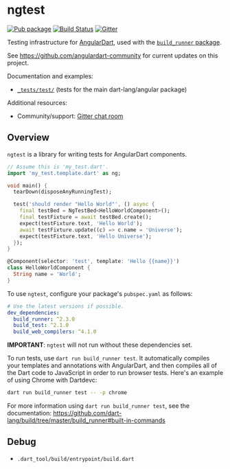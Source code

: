 # ngtest

[![Pub package](https://img.shields.io/pub/v/ngtest.svg)](https://pub.dev/packages/ngtest)
[![Build Status](https://img.shields.io/github/actions/workflow/status/angulardart-community/angular/dart.yml?branch=master)](https://github.com/angulardart-community/angular/actions/workflows/dart.yml)
[![Gitter](https://img.shields.io/gitter/room/angulardart/community)](https://gitter.im/angulardart/community)

Testing infrastructure for [AngularDart][webdev_angular], used with the
[`build_runner` package][build_runner].

See <https://github.com/angulardart-community> for current updates on this project.

Documentation and examples:

* [`_tests/test/`][test_folder] (tests for the main dart-lang/angular package)

[build_runner]: https://pub.dev/packages/build_runner
[test_folder]: https://github.com/angulardart-community/angular/tree/master/_tests/test
[webdev_angular]: https://pub.dev/packages/ngdart

Additional resources:

* Community/support: [Gitter chat room]

[Gitter chat room]: https://gitter.im/angulardart/community

## Overview

`ngtest` is a library for writing tests for AngularDart components.

```dart
// Assume this is 'my_test.dart'.
import 'my_test.template.dart' as ng;

void main() {
  tearDown(disposeAnyRunningTest);

  test('should render "Hello World"', () async {
    final testBed = NgTestBed<HelloWorldComponent>();
    final testFixture = await testBed.create();
    expect(testFixture.text, 'Hello World');
    await testFixture.update((c) => c.name = 'Universe');
    expect(testFixture.text, 'Hello Universe');
  });
}

@Component(selector: 'test', template: 'Hello {{name}}')
class HelloWorldComponent {
  String name = 'World';
}
```

To use `ngtest`, configure your package's `pubspec.yaml` as follows:

```yaml
# Use the latest versions if possible.
dev_dependencies:
  build_runner: ^2.3.0
  build_test: ^2.1.0
  build_web_compilers: ^4.1.0
```

**IMPORTANT**: `ngtest` will not run without these dependencies set.

To run tests, use `dart run build_runner test`. It automatically compiles your templates and annotations with AngularDart, and then compiles all of the Dart code to JavaScript in order to run browser tests. Here's an example of using Chrome with Dartdevc:

```bash
dart run build_runner test -- -p chrome
```

For more information using `dart run build_runner test`, see the documentation:
<https://github.com/dart-lang/build/tree/master/build_runner#built-in-commands>

## Debug

* `.dart_tool/build/entrypoint/build.dart`
